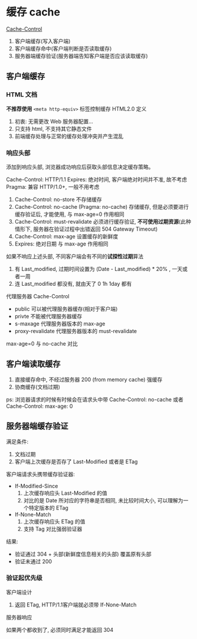 # 缓存 cache

[Cache-Control](https://developer.mozilla.org/zh-CN/docs/Web/HTTP/Headers/Cache-Control)

1. 客户端缓存(写入客户端)
2. 客户端缓存命中(客户端判断是否读取缓存)
3. 服务器端缓存验证(服务器端告知客户端是否应该读取缓存)

## 客户端缓存

### HTML 文档

**不推荐使用** `<meta http-equiv>` 标签控制缓存 HTML2.0 定义

1. 初衷: 无需更改 Web 服务器配置...
2. 只支持 html, 不支持其它静态文件
3. 前端缓存处理与正常的缓存处理冲突并产生混乱

### 响应头部

添加到响应头部, 浏览器成功响应后获取头部信息决定缓存策略。

Cache-Control: HTTP/1.1
Expires: 绝对时间, 客户端绝对时间并不准, 故不考虑
Pragma: 兼容 HTTP/1.0+, 一般不用考虑

1. Cache-Control: no-store  不存储缓存
2. Cache-Control: no-cache (Pragma: no-cache)  存储缓存, 但是必须要进行缓存验证后, 才能使用, 与 max-age=0 作用相同
3. Cache-Control: must-revalidate 必须进行缓存验证, **不可使用过期资源**(此种情形下, 服务器在验证过程中出错返回 504 Gateway Timeout)
4. Cache-Control: max-age  设置缓存的新鲜度
5. Expires: 绝对日期  与 max-age 作用相同

如果不响应上述头部, 不同客户端会有不同的**试探性过期**算法

1. 有 Last_modified, 过期时间设置为 (Date - Last_modified) * 20% , 一天或者一周
2. 连 Last_modified 都没有, 就由天了 0 1h 1day 都有

代理服务器 Cache-Control

- public 可以被代理服务器缓存(相对于客户端)
- privte 不能被代理服务器缓存
- s-maxage 代理服务器版本的 max-age
- proxy-revalidate 代理服务器版本的 must-revalidate

max-age=0 与 no-cache 对比

## 客户端读取缓存

1. 直接缓存命中, 不经过服务器 200 (from memory cache) 强缓存
2. 协商缓存(文档过期)

ps: 浏览器请求的时候有时候会在请求头中带 Cache-Control: no-cache 或者 Cache-Control: max-age: 0

## 服务器端缓存验证

满足条件:

1. 文档过期
2. 客户端上次缓存是否存了 Last-Modified 或者是 ETag

客户端请求头携带缓存验证器:

- If-Modified-Since
  1. 上次缓存响应头 Last-Modified 的值
  2. 对比的是 Date 所对应的字符串是否相同, 未比较时间大小, 可以理解为一个特定版本的 ETag
- If-None-Match
  1. 上次缓存响应头 ETag 的值
  2. 支持 Tag 对比强弱验证器

结果:

- 验证通过 304 + 头部(新鲜度信息相关的头部) 覆盖原有头部
- 验证未通过 200

### 验证起优先级

客户端设计

1. 返回 ETag, HTTP/1.1客户端就必须带 If-None-Match

服务器响应

如果两个都收到了, 必须同时满足才能返回 304
